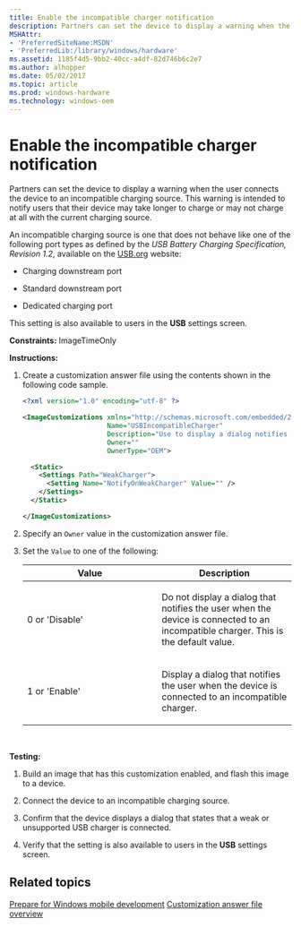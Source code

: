 ```yaml
---
title: Enable the incompatible charger notification
description: Partners can set the device to display a warning when the user connects the device to an incompatible charging source.
MSHAttr:
- 'PreferredSiteName:MSDN'
- 'PreferredLib:/library/windows/hardware'
ms.assetid: 1185f4d5-9bb2-40cc-a4df-82d746b6c2e7
ms.author: alhopper
ms.date: 05/02/2017
ms.topic: article
ms.prod: windows-hardware
ms.technology: windows-oem
---
```


# Enable the incompatible charger notification


Partners can set the device to display a warning when the user connects the device to an incompatible charging source. This warning is intended to notify users that their device may take longer to charge or may not charge at all with the current charging source.

An incompatible charging source is one that does not behave like one of the following port types as defined by the *USB Battery Charging Specification, Revision 1.2*, available on the [USB.org](http://go.microsoft.com/fwlink/p/?LinkID=64124) website:

-   Charging downstream port

-   Standard downstream port

-   Dedicated charging port

This setting is also available to users in the **USB** settings screen.

<a href="" id="constraints---imagetimeonly"></a>**Constraints:** ImageTimeOnly  

<a href="" id="instructions-"></a>**Instructions:**  
1.  Create a customization answer file using the contents shown in the following code sample.

    ```XML
    <?xml version="1.0" encoding="utf-8" ?>  

    <ImageCustomizations xmlns="http://schemas.microsoft.com/embedded/2004/10/ImageUpdate"  
                         Name="USBIncompatibleCharger"  
                         Description="Use to display a dialog notifies the user when the phone is connected to an incompatible charger."  
                         Owner=""  
                         OwnerType="OEM"> 

      <Static>  
        <Settings Path="WeakCharger">  
          <Setting Name="NotifyOnWeakCharger" Value="" />   
        </Settings>  
      </Static>

    </ImageCustomizations>
    ```

2.  Specify an `Owner` value in the customization answer file.

3.  Set the `Value` to one of the following:

    <table>
    <colgroup>
    <col width="50%" />
    <col width="50%" />
    </colgroup>
    <thead>
    <tr class="header">
    <th>Value</th>
    <th>Description</th>
    </tr>
    </thead>
    <tbody>
    <tr class="odd">
    <td><p>0 or 'Disable'</p></td>
    <td><p>Do not display a dialog that notifies the user when the device is connected to an incompatible charger. This is the default value.</p></td>
    </tr>
    <tr class="even">
    <td><p>1 or 'Enable'</p></td>
    <td><p>Display a dialog that notifies the user when the device is connected to an incompatible charger.</p></td>
    </tr>
    </tbody>
    </table>

     

<a href="" id="testing-"></a>**Testing:**  
1.  Build an image that has this customization enabled, and flash this image to a device.

2.  Connect the device to an incompatible charging source.

3.  Confirm that the device displays a dialog that states that a weak or unsupported USB charger is connected.

4.  Verify that the setting is also available to users in the **USB** settings screen.

## Related topics

[Prepare for Windows mobile development](https://docs.microsoft.com/en-us/windows-hardware/manufacture/mobile/preparing-for-windows-mobile-development)
[Customization answer file overview](https://docs.microsoft.com/en-us/windows-hardware/customize/mobile/mcsf/customization-answer-file)